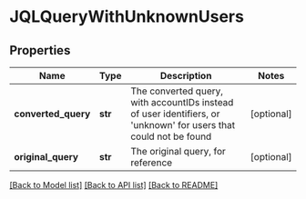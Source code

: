 # JQLQueryWithUnknownUsers

## Properties
Name | Type | Description | Notes
------------ | ------------- | ------------- | -------------
**converted_query** | **str** | The converted query, with accountIDs instead of user identifiers, or &#x27;unknown&#x27; for users that could not be found | [optional] 
**original_query** | **str** | The original query, for reference | [optional] 

[[Back to Model list]](../README.md#documentation-for-models) [[Back to API list]](../README.md#documentation-for-api-endpoints) [[Back to README]](../README.md)

